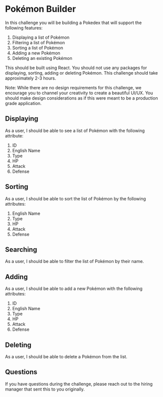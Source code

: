 # Pokémon Builder
In this challenge you will be building a Pokedex that will support the following features:
1. Displaying a list of Pokémon
2. Filtering a list of Pokémon
3. Sorting a list of Pokémon
4. Adding a new Pokémon
5. Deleting an existing Pokémon

This should be built using React. You should not use any packages for displaying, sorting, adding or deleting Pokémon. This challenge should take approximately 2-3 hours.

Note: While there are no design requirements for this challenge, we encourage you to channel your creativity to create a beautiful UI/UX. You should make design considerations as if this were meant to be a production grade application.

## Displaying
As a user, I should be able to see a list of Pokémon with the following attribute:
1. ID
2. English Name
3. Type
4. HP
5. Attack
6. Defense

## Sorting
As a user, I should be able to sort the list of Pokémon by the following attributes:
1. English Name
2. Type
3. HP
4. Attack
5. Defense

## Searching
As a user, I should be able to filter the list of Pokémon by their name.

## Adding
As a user, I should be able to add a new Pokémon with the following attributes:
1. ID
2. English Name
3. Type
4. HP
5. Attack
6. Defense

## Deleting
As a user, I should be able to delete a Pokémon from the list.

## Questions
If you have questions during the challenge, please reach out to the hiring manager that sent this to you originally.

